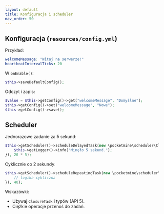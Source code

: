 ```yaml
---
layout: default
title: Konfiguracja i scheduler
nav_order: 50
---
```


## Konfiguracja (`resources/config.yml`)

Przykład:

```yaml
welcomeMessage: "Witaj na serwerze!"
heartbeatIntervalTicks: 20
```

W `onEnable()`:

```php
$this->saveDefaultConfig();
```

Odczyt i zapis:

```php
$value = $this->getConfig()->get("welcomeMessage", "Domyślne");
$this->getConfig()->set("welcomeMessage", "Nowe");
$this->getConfig()->save();
```

## Scheduler

Jednorazowe zadanie za 5 sekund:

```php
$this->getScheduler()->scheduleDelayedTask(new \pocketmine\scheduler\ClosureTask(function() : void {
    $this->getLogger()->info("Minęło 5 sekund.");
}), 20 * 5);
```

Cyklicznie co 2 sekundy:

```php
$this->getScheduler()->scheduleRepeatingTask(new \pocketmine\scheduler\ClosureTask(function() : void {
    // logika cykliczna
}), 40);
```

Wskazówki:
- Używaj `ClosureTask` i typów (API 5).
- Ciężkie operacje przenoś do zadań.